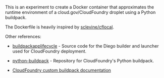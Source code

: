 This is an experiment to create a Docker container that approximates
the runtime environment of a cloud.gov/CloudFoundry droplet
using a Python buildpack.

The Dockerfile is heavily inspired by [sclevine/cflocal][].

Other references:

* [buildpackapplifecycle][] - Source code for the Diego builder and
  launcher used for CloudFoundry deployment.

* [python-buildpack][] - Repository for CloudFoundry's Python buildpack.

* [CloudFoundry custom buildpack documentation][cfdocs]

[sclevine/cflocal]: https://github.com/sclevine/cflocal
[buildpackapplifecycle]: https://github.com/cloudfoundry/buildpackapplifecycle
[python-buildpack]: https://github.com/cloudfoundry/python-buildpack
[cfdocs]: https://docs.cloudfoundry.org/buildpacks/custom.html
